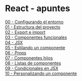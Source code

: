 # React - apuntes

[00 - Configurando el entorno](https://github.com/ada7matm/react-apuntes/blob/master/apuntes/00%20-%20Configurando%20el%20entorno.md) <br />
[01 - Estructura del proyecto](https://github.com/ada7matm/react-apuntes/blob/master/apuntes/01%20-%20Estructura%20del%20proyecto.md) <br />
[02 - Export e import](https://github.com/ada7matm/react-apuntes/blob/master/apuntes/02%20-%20Export%20e%20import.md) <br />
[03 - Componentes funcionales](https://github.com/ada7matm/react-apuntes/blob/master/apuntes/03%20-%20Componentes%20funcionales.md) <br />
[04 - JSX](https://github.com/ada7matm/react-apuntes/blob/master/apuntes/04%20-%20JSX.md) <br />
[05 - Estilando un componente](https://github.com/ada7matm/react-apuntes/blob/master/apuntes/05%20-%20Estilando%20un%20componente.md) <br />
[06 - Props](https://github.com/ada7matm/react-apuntes/blob/master/apuntes/06%20-%20Props.md)<br />
[07 - Componentes hijos](https://github.com/ada7matm/react-apuntes/blob/master/apuntes/07%20-%20Componentes%20hijos.md)<br />
[08 - Listas de componentes](https://github.com/ada7matm/react-apuntes/blob/master/apuntes/08%20-%20Lista%20de%20componentes.md)<br />
[09 - Condicionales en JSX](https://github.com/ada7matm/react-apuntes/blob/master/apuntes/09%20-%20Condicionales%20en%20JSX.md)<br />
[10 - Personalizando un componente](https://github.com/ada7matm/react-apuntes/blob/master/apuntes/10%20-%20Personalizando%20un%20componente.md)
